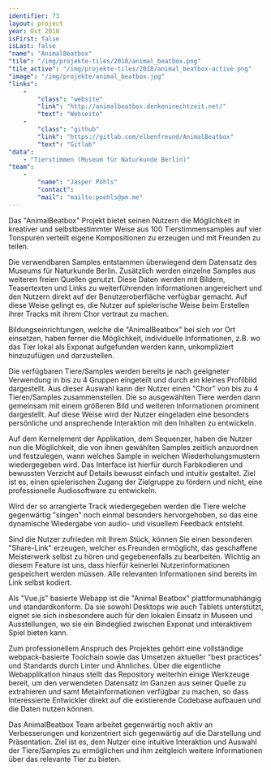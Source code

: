 ```yaml
---
identifier: 73
layout: project
year: Ost 2018
isFirst: false
isLast: false
"name": "AnimalBeatbox"
"tile": "/img/projekte-tiles/2018/animal_beatbox.png"
"tile_active": "/img/projekte-tiles/2018/animal_beatbox-active.png"
"image": "/img/projekte/animal_beatbox.jpg"
"links":
    -
        "class": "website"
        "link": "http://animalbeatbox.denkeninechtzeit.net/"
        "text": "Webseite"
    -
        "class": "github"
        "link": "https://gitlab.com/elbenfreund/AnimalBeatbox"
        "text": "Gitlab"
"data":
    - "Tierstimmen (Museum für Naturkunde Berlin)"
"team":
    -
        "name": "Jasper Pöhls"
        "contact":
        "mail": "mailto:poehls@pm.me" 
---
```

Das "AnimalBeatbox" Projekt bietet seinen Nutzern die Möglichkeit in kreativer und selbstbestimmter Weise aus 100 Tierstimmensamples auf vier Tonspuren verteilt eigene Kompositionen zu erzeugen und mit Freunden zu teilen.

Die verwendbaren Samples entstammen überwiegend dem Datensatz des Museums für Naturkunde Berlin. Zusätzlich werden einzelne Samples aus weiteren freien Quellen genutzt. Diese Daten werden mit Bildern, Teasertexten und Links zu weiterführenden Informationen angereichert und den Nutzern direkt auf der Benutzeroberfläche verfügbar gemacht. Auf diese Weise gelingt es, die Nutzer auf spielerische Weise beim Erstellen ihrer Tracks mit ihrem Chor vertraut zu machen.

Bildungseinrichtungen, welche die "AnimalBeatbox" bei sich vor Ort einsetzen, haben ferner die Möglichkeit, individuelle Informationen, z.B. wo das Tier lokal als Exponat aufgefunden werden kann, unkompliziert hinzuzufügen und darzustellen.

Die verfügbaren Tiere/Samples werden bereits je nach geeigneter Verwendung in bis zu 4 Gruppen eingeteilt und durch ein kleines Profilbild dargestellt. Aus dieser Auswahl kann der Nutzer einen "Chor" von bis zu 4 Tieren/Samples zusammenstellen. Die so ausgewählten Tiere werden dann gemeinsam mit einem größeren Bild und weiteren Informationen prominent dargestellt. Auf diese Weise wird der Nutzer eingeladen eine besonders persönliche und ansprechende Interaktion mit den Inhalten zu entwickeln.

Auf dem Kernelement der Applikation, dem Sequenzer, haben die Nutzer nun die Möglichkeit, die von ihnen gewählten Samples zeitlich anzuordnen und festzulegen, wann welches Sample in welchen Wiederholungsmustern wiedergegeben wird. Das Interface ist hierfür durch Farbkodieren und bewussten Verzicht auf Details bewusst einfach und intuitiv gestaltet. Ziel ist es, einen spielerischen Zugang der Zielgruppe zu fördern und nicht, eine professionelle Audiosoftware zu entwickeln.

Wird der so arrangierte Track wiedergegeben werden die Tiere welche gegenwärtig "singen" noch einmal besonders hervorgehoben, so das eine dynamische Wiedergabe von audio- und visuellem Feedback entsteht.

Sind die Nutzer zufrieden mit Ihrem Stück, können Sie einen besonderen "Share-Link" erzeugen, welcher es Freunden ermöglicht, das geschaffene Meisterwerk selbst zu hören und gegebenenfalls zu bearbeiten. Wichtig an diesem Feature ist uns, dass hierfür keinerlei Nutzerinformationen gespeichert werden müssen. Alle relevanten Informationen sind bereits im Link selbst kodiert.

Als "Vue.js" basierte Webapp ist die "Animal Beatbox" plattformunabhängig und standardkonform. Da sie sowohl Desktops wie auch Tablets unterstützt, eignet sie sich insbesondere auch für den lokalen Einsatz in Museen und Ausstellungen, wo sie ein Bindeglied zwischen Exponat und interaktivem Spiel bieten kann.

Zum professionellem Anspruch des Projektes gehört eine vollständige webpack-basierte Toolchain sowie das Umsetzen aktueller "best practices" und Standards durch Linter und Ähnliches. Über die eigentliche Webapplikation hinaus stellt das Repository weiterhin einige Werkzeuge bereit, um den verwendeten Datensatz im Ganzen aus seiner Quelle zu extrahieren und samt Metainformationen verfügbar zu machen, so dass Interessierte Entwickler direkt auf die existierende Codebase aufbauen und die Daten nutzen können.

Das AnimalBeatbox Team arbeitet gegenwärtig noch aktiv an Verbesserungen und konzentriert sich gegenwärtig auf die Darstellung und Präsentation. Ziel ist es, dem Nutzer eine intuitive Interaktion und Auswahl der Tiere/Samples zu ermöglichen und ihm zeitgleich weitere Informationen über das relevante Tier zu bieten.
